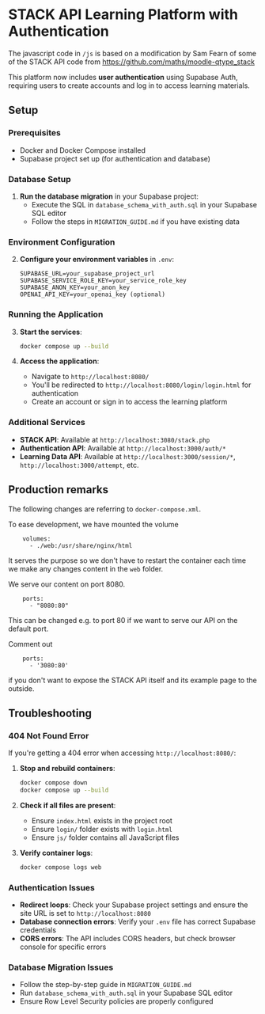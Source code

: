 # STACK API Learning Platform with Authentication

The javascript code in `/js` is based on a modification by Sam Fearn of some of the STACK API code from https://github.com/maths/moodle-qtype_stack

This platform now includes **user authentication** using Supabase Auth, requiring users to create accounts and log in to access learning materials.

## Setup

### Prerequisites
- Docker and Docker Compose installed
- Supabase project set up (for authentication and database)

### Database Setup
1. **Run the database migration** in your Supabase project:
   - Execute the SQL in `database_schema_with_auth.sql` in your Supabase SQL editor
   - Follow the steps in `MIGRATION_GUIDE.md` if you have existing data

### Environment Configuration
2. **Configure your environment variables** in `.env`:
   ```env
   SUPABASE_URL=your_supabase_project_url
   SUPABASE_SERVICE_ROLE_KEY=your_service_role_key
   SUPABASE_ANON_KEY=your_anon_key
   OPENAI_API_KEY=your_openai_key (optional)
   ```

### Running the Application
3. **Start the services**:
   ```bash
   docker compose up --build
   ```

4. **Access the application**:
   - Navigate to `http://localhost:8080/`
   - You'll be redirected to `http://localhost:8080/login/login.html` for authentication
   - Create an account or sign in to access the learning platform

### Additional Services
- **STACK API**: Available at `http://localhost:3080/stack.php` 
- **Authentication API**: Available at `http://localhost:3000/auth/*`
- **Learning Data API**: Available at `http://localhost:3000/session/*`, `http://localhost:3000/attempt`, etc. 

## Production remarks

The following changes are referring to `docker-compose.xml`.

To ease development, we have mounted the volume
```
    volumes:
      - ./web:/usr/share/nginx/html
```
It serves the purpose so we don't have to restart the container each time we make any changes content in the `web` folder.

We serve our content on port 8080.
```
    ports:
      - "8080:80"
```
This can be changed e.g. to port 80 if we want to serve our API on the default port.

Comment out
```
    ports:
      - '3080:80'
```

if you don't want to expose the STACK API itself and its example page to the outside.

## Troubleshooting

### 404 Not Found Error
If you're getting a 404 error when accessing `http://localhost:8080/`:

1. **Stop and rebuild containers**:
   ```bash
   docker compose down
   docker compose up --build
   ```

2. **Check if all files are present**:
   - Ensure `index.html` exists in the project root
   - Ensure `login/` folder exists with `login.html`
   - Ensure `js/` folder contains all JavaScript files

3. **Verify container logs**:
   ```bash
   docker compose logs web
   ```

### Authentication Issues
- **Redirect loops**: Check your Supabase project settings and ensure the site URL is set to `http://localhost:8080`
- **Database connection errors**: Verify your `.env` file has correct Supabase credentials
- **CORS errors**: The API includes CORS headers, but check browser console for specific errors

### Database Migration Issues
- Follow the step-by-step guide in `MIGRATION_GUIDE.md`
- Run `database_schema_with_auth.sql` in your Supabase SQL editor
- Ensure Row Level Security policies are properly configured

